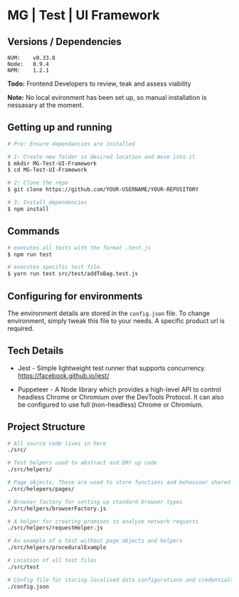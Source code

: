 # MG | Test | UI Framework

## Versions / Dependencies

```
NVM:    v0.33.8       
Node:   8.9.4        
NPM:    1.2.1         
```

__Todo:__ Frontend Developers to review, teak and assess viability

__Note:__ No local evironment has been set up, so manual installation is nessasary at the moment.

## Getting up and running

```bash
# Pre: Ensure dependancies are installed

# 1: Create new folder in desired location and move into it
$ mkdir MG-Test-UI-Framework
$ cd MG-Test-UI-Framework

# 2: Clone the repo
$ git clone https://github.com/YOUR-USERNAME/YOUR-REPOSITORY

# 3: Install dependencies
$ npm install
```

## Commands

```bash
# executes all tests with the format .test.js
$ npm run test

# executes specific test file
$ yarn run test src/test/addToBag.test.js

```

## Configuring for environments

The environment details are stored in the `config.json` file. To change environment, simply tweak this file to your needs. A specific product url is required.

## Tech Details

* Jest - Simple lightweight test runner that supports concurrency. https://facebook.github.io/jest/

* Puppeteer - A Node library which provides a high-level API to control headless Chrome or Chromium over the DevTools Protocol. It can also be configured to use full (non-headless) Chrome or Chromium.

## Project Structure

```bash
# All source code lives in here
./src/

# Test helpers used to abstract and DRY up code
./src/helpers/

# Page objects. These are used to store functions and behaviour shared by a particular page
./src/helepers/pages/

# Browser factory for setting up standard browser types
./src/helpers/browserFactory.js

# A helper for creating promises to analyze network requests
./src/helpers/requestHelper.js

# An example of a test without page objects and helpers
./src/helpers/proceduralExample

# Location of all test files
./src/test

# Config file for storing localised data configurations and credentials.
./config.json
```
